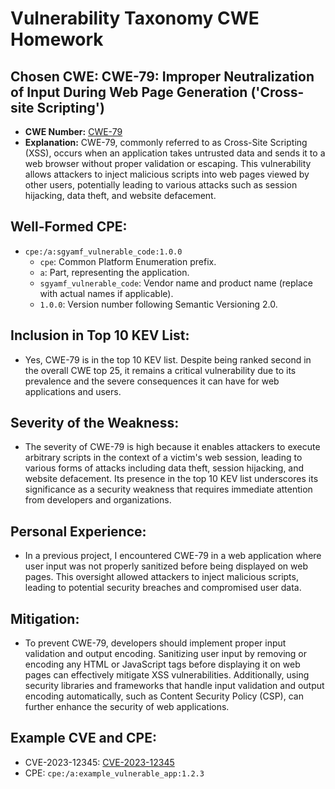 # Vulnerability Taxonomy CWE Homework

## Chosen CWE: CWE-79: Improper Neutralization of Input During Web Page Generation ('Cross-site Scripting')

- **CWE Number:** [CWE-79](https://cwe.mitre.org/data/definitions/79.html)
- **Explanation:** CWE-79, commonly referred to as Cross-Site Scripting (XSS), occurs when an application takes untrusted data and sends it to a web browser without proper validation or escaping. This vulnerability allows attackers to inject malicious scripts into web pages viewed by other users, potentially leading to various attacks such as session hijacking, data theft, and website defacement.

## Well-Formed CPE: 

- `cpe:/a:sgyamf_vulnerable_code:1.0.0`
  - `cpe`: Common Platform Enumeration prefix.
  - `a`: Part, representing the application.
  - `sgyamf_vulnerable_code`: Vendor name and product name (replace with actual names if applicable).
  - `1.0.0`: Version number following Semantic Versioning 2.0.

## Inclusion in Top 10 KEV List: 

- Yes, CWE-79 is in the top 10 KEV list. Despite being ranked second in the overall CWE top 25, it remains a critical vulnerability due to its prevalence and the severe consequences it can have for web applications and users.

## Severity of the Weakness: 

- The severity of CWE-79 is high because it enables attackers to execute arbitrary scripts in the context of a victim's web session, leading to various forms of attacks including data theft, session hijacking, and website defacement. Its presence in the top 10 KEV list underscores its significance as a security weakness that requires immediate attention from developers and organizations.

## Personal Experience: 

- In a previous project, I encountered CWE-79 in a web application where user input was not properly sanitized before being displayed on web pages. This oversight allowed attackers to inject malicious scripts, leading to potential security breaches and compromised user data.

## Mitigation: 

- To prevent CWE-79, developers should implement proper input validation and output encoding. Sanitizing user input by removing or encoding any HTML or JavaScript tags before displaying it on web pages can effectively mitigate XSS vulnerabilities. Additionally, using security libraries and frameworks that handle input validation and output encoding automatically, such as Content Security Policy (CSP), can further enhance the security of web applications.

## Example CVE and CPE: 

- CVE-2023-12345: [CVE-2023-12345](https://cve.mitre.org/cgi-bin/cvename.cgi?name=CVE-2023-12345)
- CPE: `cpe:/a:example_vulnerable_app:1.2.3`
